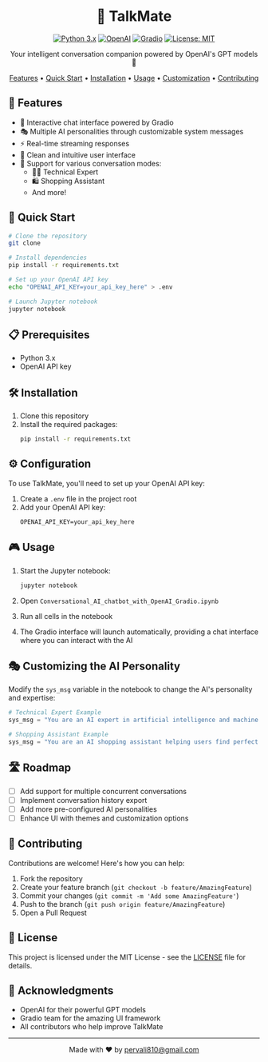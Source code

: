 <div align="center">

# 🤖 TalkMate

[![Python 3.x](https://img.shields.io/badge/python-3.x-blue.svg)](https://www.python.org/downloads/)
[![OpenAI](https://img.shields.io/badge/OpenAI-API-green.svg)](https://openai.com/)
[![Gradio](https://img.shields.io/badge/Gradio-4.0%2B-orange.svg)](https://gradio.app/)
[![License: MIT](https://img.shields.io/badge/License-MIT-yellow.svg)](https://opensource.org/licenses/MIT)

Your intelligent conversation companion powered by OpenAI's GPT models 🚀

[Features](#features) • [Quick Start](#quick-start) • [Installation](#installation) • [Usage](#usage) • [Customization](#customizing-the-ai-personality) • [Contributing](#contributing)

</div>

## 🌟 Features

- 💬 Interactive chat interface powered by Gradio
- 🎭 Multiple AI personalities through customizable system messages
- ⚡ Real-time streaming responses
- 🎨 Clean and intuitive user interface
- 🔄 Support for various conversation modes:
  - 👨‍💻 Technical Expert
  - 🛍️ Shopping Assistant
  - And more!

## 🚀 Quick Start

```bash
# Clone the repository
git clone 

# Install dependencies
pip install -r requirements.txt

# Set up your OpenAI API key
echo "OPENAI_API_KEY=your_api_key_here" > .env

# Launch Jupyter notebook
jupyter notebook
```

## 📋 Prerequisites

- Python 3.x
- OpenAI API key

## 🛠️ Installation

1. Clone this repository
2. Install the required packages:
   ```bash
   pip install -r requirements.txt
   ```

## ⚙️ Configuration

To use TalkMate, you'll need to set up your OpenAI API key:
1. Create a `.env` file in the project root
2. Add your OpenAI API key:
   ```env
   OPENAI_API_KEY=your_api_key_here
   ```

## 🎮 Usage

1. Start the Jupyter notebook:
   ```bash
   jupyter notebook
   ```

2. Open `Conversational_AI_chatbot_with_OpenAI_Gradio.ipynb`

3. Run all cells in the notebook

4. The Gradio interface will launch automatically, providing a chat interface where you can interact with the AI

## 🎭 Customizing the AI Personality

Modify the `sys_msg` variable in the notebook to change the AI's personality and expertise:

```python
# Technical Expert Example
sys_msg = "You are an AI expert in artificial intelligence and machine learning..."

# Shopping Assistant Example
sys_msg = "You are an AI shopping assistant helping users find perfect products..."
```


## 🛣️ Roadmap

- [ ] Add support for multiple concurrent conversations
- [ ] Implement conversation history export
- [ ] Add more pre-configured AI personalities
- [ ] Enhance UI with themes and customization options

## 🤝 Contributing

Contributions are welcome! Here's how you can help:

1. Fork the repository
2. Create your feature branch (`git checkout -b feature/AmazingFeature`)
3. Commit your changes (`git commit -m 'Add some AmazingFeature'`)
4. Push to the branch (`git push origin feature/AmazingFeature`)
5. Open a Pull Request

## 📄 License

This project is licensed under the MIT License - see the [LICENSE](LICENSE) file for details.

## 🙏 Acknowledgments

- OpenAI for their powerful GPT models
- Gradio team for the amazing UI framework
- All contributors who help improve TalkMate

---

<div align="center">
Made with ❤️ by <a href="mailto:pervali810@gmail.com">pervali810@gmail.com</a>
</div>
